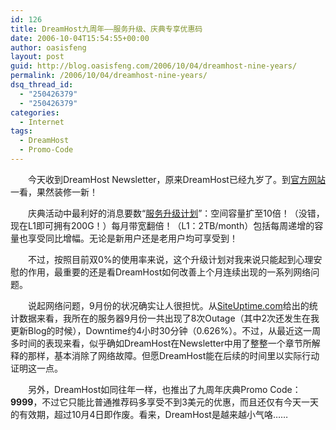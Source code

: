 ```yaml
---
id: 126
title: DreamHost九周年——服务升级、庆典专享优惠码
date: 2006-10-04T15:54:55+00:00
author: oasisfeng
layout: post
guid: http://blog.oasisfeng.com/2006/10/04/dreamhost-nine-years/
permalink: /2006/10/04/dreamhost-nine-years/
dsq_thread_id:
  - "250426379"
  - "250426379"
categories:
  - Internet
tags:
  - DreamHost
  - Promo-Code
---
```

　　今天收到DreamHost Newsletter，原来DreamHost已经九岁了。到[官方网站](http://www.dreamhost.com/r.cgi)一看，果然装修一新！

　　庆典活动中最利好的消息要数“[服务升级计划](http://www.dreamhost.com/r.cgi?/hosting.html)”：空间容量扩至10倍！（没错，现在L1即可拥有200G！）每月带宽翻倍！（L1：2TB/month）包括每周递增的容量也享受同比增幅。无论是新用户还是老用户均可享受到！

　　不过，按照目前双0%的使用率来说，这个升级计划对我来说只能起到心理安慰的作用，最重要的还是看DreamHost如何改善上个月连续出现的一系列网络问题。

　　说起网络问题，9月份的状况确实让人很担忧。从[SiteUptime.com](http://www.siteuptime.com)给出的统计数据来看，我所在的服务器9月份一共出现了8次Outage（其中2次还发生在我更新Blog的时候），Downtime约4小时30分钟（0.626%）。不过，从最近这一周多时间的表现来看，似乎确如DreamHost在Newsletter中用了整整一个章节所解释的那样，基本消除了网络故障。但愿DreamHost能在后续的时间里以实际行动证明这一点。

　　另外，DreamHost如同往年一样，也推出了九周年庆典Promo Code：**9999**，不过它只能比普通推荐码多享受不到3美元的优惠，而且还仅有今天一天的有效期，超过10月4日即作废。看来，DreamHost是越来越小气咯……